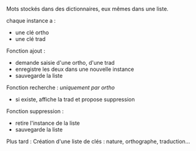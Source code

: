 Mots stockés dans des dictionnaires, eux mêmes dans une liste.

chaque instance a :
- une clé ortho
- une clé trad

Fonction ajout :
- demande saisie d'une ortho, d'une trad
- enregistre les deux dans une nouvelle instance
- sauvegarde la liste

Fonction recherche :
*uniquement par ortho*
- si existe, affiche la trad et propose suppression

Fonction suppression :
- retire l'instance de la liste
- sauvegarde la liste

Plus tard :
Création d'une liste de clés :
nature, orthographe, traduction...
